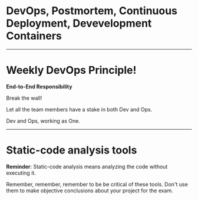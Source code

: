 
<div class="title-card">
    <h1>DevOps, Postmortem, Continuous Deployment, Devevelopment Containers</h1>
</div>

---

# Weekly DevOps Principle!

**End-to-End Responsibility**

Break the wall!

Let all the team members have a stake in both Dev and Ops.

Dev and Ops, working as One.

---

# Static-code analysis tools

**Reminder**: Static-code analysis means analyzing the code without executing it.

Remember, remember, remember to be be critical of these tools. Don't use them to make objective conclusions about your project for the exam. 

